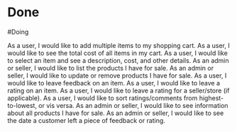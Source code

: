 # Done

#Doing

As a user, I would like to add multiple items to my shopping cart.
As a user, I would like to see the total cost of all items in my cart.
As a user, I would like to select an item and see a description, cost, and other details.
As an admin or seller, I would like to list the products I have for sale.
As an admin or seller, I would like to update or remove products I have for sale.
As a user, I would like to leave feedback on an item.
As a user, I would like to leave a rating on an item.
As a user, I would like to leave a rating for a seller/store (if applicable).
As a user, I would like to sort ratings/comments from highest-to-lowest, or vis versa.
As an admin or seller, I would like to see information about all products I have for sale.
As an admin or seller, I would like to see the date a customer left a piece of feedback or rating.
